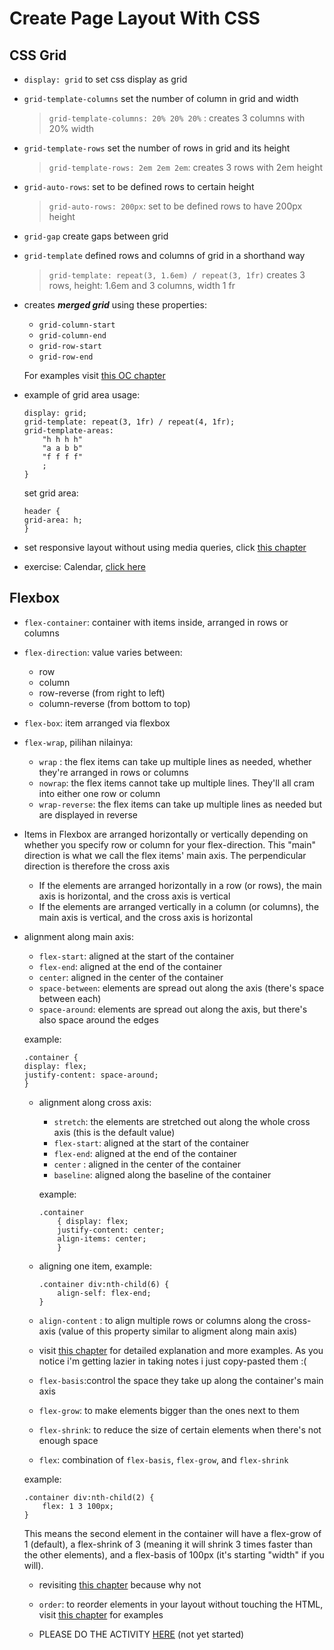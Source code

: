 # Create Page Layout With CSS

## CSS Grid
* `display: grid` to set css display as grid

* `grid-template-columns` set the number of column in grid and width
    > `grid-template-columns: 20% 20% 20%`
    >: creates 3 columns with 20% width

* `grid-template-rows` set the number of rows in grid and its height
    >  `grid-template-rows: 2em 2em 2em`: creates 3 rows with 2em height

* `grid-auto-rows`: set to be defined rows to certain height
    > `grid-auto-rows: 200px`: set to be defined rows to have 200px height

* `grid-gap` create gaps between grid
* `grid-template` defined rows and columns of grid in a shorthand way
    > `grid-template: repeat(3, 1.6em) / repeat(3, 1fr)` creates 3 rows, height: 1.6em and 3 columns, width 1 fr
* creates __*merged grid*__ using these properties: 
    - `grid-column-start`
    - `grid-column-end`
    - `grid-row-start`
    -  `grid-row-end`
    
    For examples visit [this OC chapter](https://openclassrooms.com/en/courses/5295881-create-web-page-layouts-with-css/5364131-define-grid-element-height-and-widthhttps://openclassrooms.com/en/courses/5295881-create-web-page-layouts-with-css/5364131-define-grid-element-height-and-width)

* example of grid area usage:
    ```.container {
    display: grid;
    grid-template: repeat(3, 1fr) / repeat(4, 1fr);
    grid-template-areas: 
        "h h h h"
        "a a b b"
        "f f f f"
        ;
    }
    ```


    set grid area:
    ```
    header {
    grid-area: h;
    }
    ```

* set responsive layout without using media queries, click [this chapter](https://openclassrooms.com/en/courses/5295881-create-web-page-layouts-with-css/5369951-set-columns-depending-on-screen-size)
* exercise: Calendar, [click here](https://codepen.io/adindariztia/pen/MWYzYrW)

## Flexbox

* `flex-container`: container with items inside, arranged in rows or columns
* `flex-direction`: value varies between:
    - row
    - column
    - row-reverse (from right to left)
    - column-reverse (from bottom to top)
* `flex-box`: item arranged via flexbox
* `flex-wrap`, pilihan nilainya:
    - `wrap` : the flex items can take up multiple lines as needed, whether they're arranged in rows or columns
    - `nowrap`: the flex items cannot take up multiple lines. They'll all cram into either one row or column
    - `wrap-reverse`: the flex items can take up multiple lines as needed but are displayed in reverse
* Items in Flexbox are arranged horizontally or vertically depending on whether you specify row or column for your flex-direction. This "main" direction is what we call the flex items' main axis. The perpendicular direction is therefore the cross axis
    - If the elements are arranged horizontally in a row (or rows), the main axis is horizontal, and the cross axis is vertical
    - If the elements are arranged vertically in a column (or columns), the main axis is vertical, and the cross axis is horizontal
* alignment along main axis:
    - `flex-start`: aligned at the start of the container
    - `flex-end`: aligned at the end of the container
    - `center`: aligned in the center of the container
    - `space-between`: elements are spread out along the axis (there's space between each)
    - `space-around`: elements are spread out along the axis, but there's also space around the edges
    
    example:
    ```
    .container {
    display: flex;
    justify-content: space-around;
    }
    ```

    * alignment along cross axis:
        - `stretch`: the elements are stretched out along the whole cross axis (this is the default value)
        - `flex-start`: aligned at the start of the container
        - `flex-end`: aligned at the end of the container
        - `center` : aligned in the center of the container
        - `baseline`: aligned along the baseline of the container

        example:
        ```
        .container 
            { display: flex;
            justify-content: center;
            align-items: center;
            }
        ```
    * aligning one item, example:
        ```
        .container div:nth-child(6) {
            align-self: flex-end;
        }
        ```

    * `align-content` : to align multiple rows or columns along the cross-axis (value of this property similar to aligment along main axis)

    * visit [this chapter](https://openclassrooms.com/en/courses/5295881-create-web-page-layouts-with-css/5415181-align-items-and-justify-content) for detailed explanation and more examples. As you notice i'm getting lazier in taking notes i just copy-pasted them :(

    * `flex-basis`:control the space they take up along the container's main axis

    * `flex-grow`: to make elements bigger than the ones next to them
    * `flex-shrink`: to reduce the size of certain elements when there's not enough space
    * `flex`: combination of `flex-basis`, `flex-grow`, and `flex-shrink`

    example:

    ```
    .container div:nth-child(2) {
        flex: 1 3 100px;
    }
    ```

    This means the second element in the container will have a  flex-grow  of 1 (default), a  flex-shrink  of 3 (meaning it will shrink 3 times faster than the other elements), and a  flex-basis  of 100px (it's starting "width" if you will). 

    * revisiting [this chapter](https://openclassrooms.com/en/courses/5295881-create-web-page-layouts-with-css/5415656-adjust-element-dimensions) because why not

    * `order`: to reorder elements in your layout without touching the HTML, visit [this chapter](https://openclassrooms.com/en/courses/5295881-create-web-page-layouts-with-css/5419976-reorder-elements) for examples

    * PLEASE DO THE ACTIVITY [HERE](https://openclassrooms.com/en/courses/5295881-create-web-page-layouts-with-css/exercises/2766?to-redirect=true#/step1) (not yet started)

